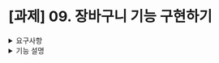 # [과제] 09. 장바구니 기능 구현하기

<details>

<summary>
요구사항
</summary>

![sd](https://github.com/qkrwlstn1/goorm/assets/75283640/0e566d33-6d05-4378-b66d-b22179965092)

</details>

<details>
<summary>
  기능 설명
</summary>

* addProduct - 상품이름과 가격을 추가합니다.
* deleteProduct - 상품을 삭제합니다.
* showProduct - 상품 목록을 불러옵니다. product.csv와 내용이 같습니다.
* addCart - 장바구니에 상품을 추가합니다. 상품 목록에 있어야만 추가 가능합니다.
* deleteCart - 입력받은 수량만큼 장바구니에서 뺍니다. 남은 수량이 없다면 장바구니 목록에서 삭제합니다.
* showCart - 장바구니 목록을 불러옵니다. cart.csv와 내용이 같습니다.
* exit - 종료합니다.

## addProduct
![addProduct](https://github.com/qkrwlstn1/goorm/assets/75283640/7e0ebe12-0227-4396-94d3-f8a59973b7a6)

## deleteProduct
![deleteProduct](https://github.com/qkrwlstn1/goorm/assets/75283640/fcbc0f38-9829-430b-a3ea-ccd323aaf7ea)

## showProcut
![showProduct](https://github.com/qkrwlstn1/goorm/assets/75283640/4d666919-a6c7-4224-a8b6-c1f81d0e0a47)

## product.csv

![productCSV](https://github.com/qkrwlstn1/goorm/assets/75283640/7ec19c88-16dd-44b5-bac4-54aa090d1bb7)

## addCart
![addCart](https://github.com/qkrwlstn1/goorm/assets/75283640/c032c264-336d-4644-898b-0cd09da320d5)

## deleteCart
![deleteCart](https://github.com/qkrwlstn1/goorm/assets/75283640/b1f39a8f-00d9-46d2-8136-a74be48b69fb)

## showCart
![showCart](https://github.com/qkrwlstn1/goorm/assets/75283640/a0a8db09-4795-41be-8ed3-d7a7448766d3)

## cart.csv
![CartCSV](https://github.com/qkrwlstn1/goorm/assets/75283640/d3fa1e8b-3de2-4442-baae-48f391d645c6)

</details>


